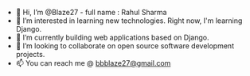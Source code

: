- 👋 Hi, I’m @Blaze27 - full name : Rahul Sharma
- 👀 I’m interested in learning new technologies. Right now, I'm learning Django.
- 🌱 I’m currently building web applications based on Django.
- 💞️ I’m looking to collaborate on open source software development projects.
- 📫 You can reach me @ bbblaze27@gmail.com

<!---
Blaze27/Blaze27 is a ✨ special ✨ repository because its `README.md` (this file) appears on your GitHub profile.
You can click the Preview link to take a look at your changes.
--->
